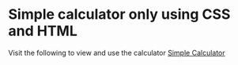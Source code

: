 # Simple calculator only using CSS and HTML
Visit the following to view and use the calculator [Simple Calculator](https://efrosty24.github.io/Simple-Calc/)
